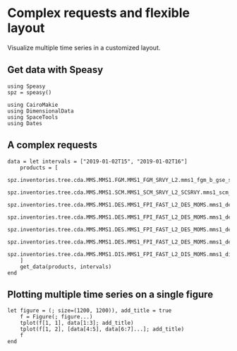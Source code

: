 # Complex requests and flexible layout

Visualize multiple time series in a customized layout.

## Get data with Speasy

```@example speasy
using Speasy
spz = speasy()

using CairoMakie
using DimensionalData
using SpaceTools
using Dates
```

## A complex requests

```@example speasy
data = let intervals = ["2019-01-02T15", "2019-01-02T16"]
    products = [
        spz.inventories.tree.cda.MMS.MMS1.FGM.MMS1_FGM_SRVY_L2.mms1_fgm_b_gse_srvy_l2_clean,
        spz.inventories.tree.cda.MMS.MMS1.SCM.MMS1_SCM_SRVY_L2_SCSRVY.mms1_scm_acb_gse_scsrvy_srvy_l2,
        spz.inventories.tree.cda.MMS.MMS1.DES.MMS1_FPI_FAST_L2_DES_MOMS.mms1_des_bulkv_gse_fast,
        spz.inventories.tree.cda.MMS.MMS1.DES.MMS1_FPI_FAST_L2_DES_MOMS.mms1_des_temppara_fast,
        spz.inventories.tree.cda.MMS.MMS1.DES.MMS1_FPI_FAST_L2_DES_MOMS.mms1_des_tempperp_fast,
        spz.inventories.tree.cda.MMS.MMS1.DES.MMS1_FPI_FAST_L2_DES_MOMS.mms1_des_energyspectr_omni_fast,
        spz.inventories.tree.cda.MMS.MMS1.DIS.MMS1_FPI_FAST_L2_DIS_MOMS.mms1_dis_energyspectr_omni_fast
    ]
    get_data(products, intervals)
end
```

## Plotting multiple time series on a single figure

```@example speasy
let figure = (; size=(1200, 1200)), add_title = true
    f = Figure(; figure...)
    tplot(f[1, 1], data[1:3]; add_title)
    tplot(f[1, 2], [data[4:5], data[6:7]...]; add_title)
    f
end
```